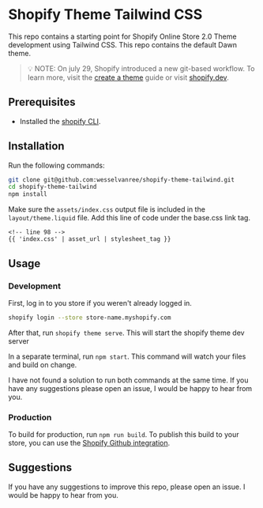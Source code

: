 # Shopify Theme Tailwind CSS

This repo contains a starting point for Shopify Online Store 2.0 Theme
development using Tailwind CSS. This repo contains the default Dawn theme.

> :bulb: NOTE: On july 29, Shopify introduced a new git-based workflow. To learn
> more, visit the
> [create a theme](https://shopify.dev/themes/getting-started/create) guide or
> visit [shopify.dev](https://shopify.dev).

## Prerequisites

- Installed the
  [shopify CLI](https://shopify.dev/themes/getting-started/create#step-1-install-shopify-cli).

## Installation

Run the following commands:

```bash
git clone git@github.com:wesselvanree/shopify-theme-tailwind.git
cd shopify-theme-tailwind
npm install
```

Make sure the `assets/index.css` output file is included in the
`layout/theme.liquid` file. Add this line of code under the base.css link tag.

```liquid
<!-- line 98 -->
{{ 'index.css' | asset_url | stylesheet_tag }}
```

## Usage

### Development

First, log in to you store if you weren't already logged in.

```bash
shopify login --store store-name.myshopify.com
```

After that, run `shopify theme serve`. This will start the shopify theme dev
server

In a separate terminal, run `npm start`. This command will watch your files and
build on change.

I have not found a solution to run both commands at the same time. If you have
any suggestions please open an issue, I would be happy to hear from you.

### Production

To build for production, run `npm run build`. To publish this build to your
store, you can use the
[Shopify Github integration](https://shopify.dev/themes/getting-started/create#step-6-install-the-shopify-github-integration-and-connect-your-branch-to-your-store).

## Suggestions

If you have any suggestions to improve this repo, please open an issue. I would
be happy to hear from you.
